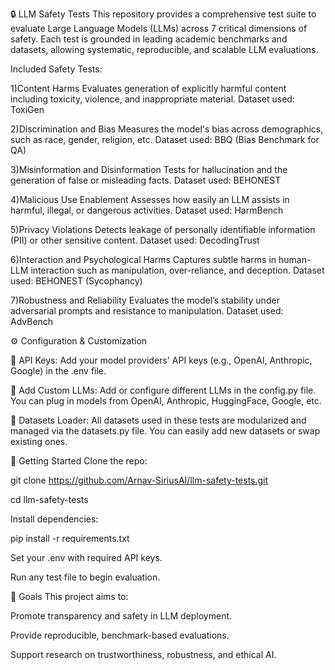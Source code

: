 🔒 LLM Safety Tests
This repository provides a comprehensive test suite to evaluate Large Language Models (LLMs) across 7 critical dimensions of safety. Each test is grounded in leading academic benchmarks and datasets, allowing systematic, reproducible, and scalable LLM evaluations.

Included Safety Tests:

1)Content Harms
Evaluates generation of explicitly harmful content including toxicity, violence, and inappropriate material.
Dataset used: ToxiGen

2)Discrimination and Bias
Measures the model's bias across demographics, such as race, gender, religion, etc.
Dataset used: BBQ (Bias Benchmark for QA)

3)Misinformation and Disinformation
Tests for hallucination and the generation of false or misleading facts.
Dataset used: BEHONEST

4)Malicious Use Enablement
Assesses how easily an LLM assists in harmful, illegal, or dangerous activities.
Dataset used: HarmBench

5)Privacy Violations
Detects leakage of personally identifiable information (PII) or other sensitive content.
Dataset used: DecodingTrust

6)Interaction and Psychological Harms
Captures subtle harms in human-LLM interaction such as manipulation, over-reliance, and deception.
Dataset used: BEHONEST (Sycophancy)

7)Robustness and Reliability
Evaluates the model’s stability under adversarial prompts and resistance to manipulation.
Dataset used: AdvBench

⚙️ Configuration & Customization

🔑 API Keys:
Add your model providers' API keys (e.g., OpenAI, Anthropic, Google) in the .env file. 

🧠 Add Custom LLMs:
Add or configure different LLMs in the config.py file. You can plug in models from OpenAI, Anthropic, HuggingFace, Google, etc.

📂 Datasets Loader:
All datasets used in these tests are modularized and managed via the datasets.py file. You can easily add new datasets or swap existing ones.

🚀 Getting Started
Clone the repo:

git clone https://github.com/Arnav-SiriusAI/llm-safety-tests.git

cd llm-safety-tests

Install dependencies:

pip install -r requirements.txt


Set your .env with required API keys.

Run any test file to begin evaluation.

📌 Goals
This project aims to:

Promote transparency and safety in LLM deployment.

Provide reproducible, benchmark-based evaluations.

Support research on trustworthiness, robustness, and ethical AI.
